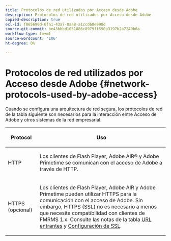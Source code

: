 ```yaml
---
title: Protocolos de red utilizados por Acceso desde Adobe
description: Protocolos de red utilizados por Acceso desde Adobe
copied-description: true
exl-id: f065690d-6fa1-43a7-8aa8-a1ccd68e998d
source-git-commit: be43bbbd1051886c8979ff590a3197b2a7249b6a
workflow-type: tm+mt
source-wordcount: '106'
ht-degree: 0%

---
```


# Protocolos de red utilizados por Acceso desde Adobe {#network-protocols-used-by-adobe-access}

Cuando se configura una arquitectura de red segura, los protocolos de red de la tabla siguiente son necesarios para la interacción entre Acceso de Adobe y otros sistemas de la red empresarial.

<table frame="all" colsep="1" rowsep="1" class="+ topic/table adobe-d/table " id="table-itc-33z-n4"> 
 <thead class="- topic/thead "> 
  <tr rowsep="1" class="- topic/row "> 
   <th colname="1" class="- topic/entry entry"> <p class="- topic/p ">Protocol </p> </th> 
   <th colname="2" class="- topic/entry entry"> <p class="- topic/p ">Uso </p> </th> 
  </tr> 
 </thead>
 <tbody class="- topic/tbody "> 
  <tr rowsep="1" class="- topic/row "> 
   <td colname="1" class="- topic/entry "> <p class="- topic/p ">HTTP </p> </td> 
   <td colname="2" class="- topic/entry "> <p class="- topic/p ">Los clientes de Flash Player, Adobe AIR® y Adobe Primetime se comunican con el acceso de Adobe a través de HTTP. </p> </td> 
  </tr> 
  <tr rowsep="0" class="- topic/row "> 
   <td colname="1" class="- topic/entry "> <p class="- topic/p ">HTTPS (opcional) </p> </td> 
   <td colname="2" class="- topic/entry "> <p class="- topic/p ">Los clientes de Flash Player, Adobe AIR y Adobe Primetime pueden utilizar HTTPS para la comunicación con el acceso de Adobe. Sin embargo, HTTPS (SSL) no es necesario a menos que necesite compatibilidad con clientes de FMRMS 1.x. Consulte las notas de la tabla <a href="network-topology-firewall-rules.md" format="dita" scope="local"> URL entrantes</a> y <a href="network-topology-nw-protocols.md"> Configuración de SSL</a>. </p> </td> 
  </tr> 
 </tbody> 
</table>
